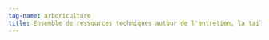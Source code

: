 ```yaml
---
tag-name: arboriculture
title: Ensemble de ressources techniques autour de l'entretien, la taille et la culture d'arbres et d'arbuste
---
```


